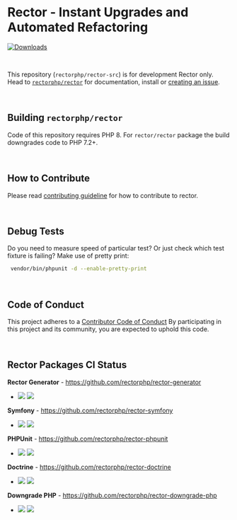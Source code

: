 # Rector - Instant Upgrades and Automated Refactoring

[![Downloads](https://img.shields.io/packagist/dt/rector/rector.svg?style=flat-square)](https://packagist.org/packages/rector/rector)

<br>

This repository (`rectorphp/rector-src`) is for development Rector only.
Head to [`rectorphp/rector`](http://github.com/rectorphp/rector) for documentation, install or [creating an issue](https://github.com/rectorphp/rector/issues/new).

<br>

## Building `rectorphp/rector`

Code of this repository requires PHP 8. For `rector/rector` package the build downgrades code to PHP 7.2+.

<br>

## How to Contribute

Please read [contributing guideline](/CONTRIBUTING.md) for how to contribute to rector.

<br>

## Debug Tests

Do you need to measure speed of particular test? Or just check which test fixture is failing? Make use of pretty print:

```bash
 vendor/bin/phpunit -d --enable-pretty-print
```

<br>

## Code of Conduct

This project adheres to a [Contributor Code of Conduct](/CODE_OF_CONDUCT.md) By participating in this project and its community, you are expected to uphold this code.

<br>

## Rector Packages CI Status

**Rector Generator** - https://github.com/rectorphp/rector-generator

* ![](https://github.com/rectorphp/rector-generator/actions/workflows/tests.yaml/badge.svg)
![](https://github.com/rectorphp/rector-generator/actions/workflows/code_analysis.yaml/badge.svg)

**Symfony** - https://github.com/rectorphp/rector-symfony

* ![](https://github.com/rectorphp/rector-symfony/actions/workflows/tests.yaml/badge.svg)
![](https://github.com/rectorphp/rector-symfony/actions/workflows/code_analysis.yaml/badge.svg)

**PHPUnit** - https://github.com/rectorphp/rector-phpunit

* ![](https://github.com/rectorphp/rector-phpunit/actions/workflows/tests.yaml/badge.svg)
![](https://github.com/rectorphp/rector-phpunit/actions/workflows/code_analysis.yaml/badge.svg)

**Doctrine** - https://github.com/rectorphp/rector-doctrine

* ![](https://github.com/rectorphp/rector-doctrine/actions/workflows/tests.yaml/badge.svg)
![](https://github.com/rectorphp/rector-doctrine/actions/workflows/code_analysis.yaml/badge.svg)

**Downgrade PHP** - https://github.com/rectorphp/rector-downgrade-php

* ![](https://github.com/rectorphp/rector-downgrade-php/actions/workflows/tests.yaml/badge.svg)
![](https://github.com/rectorphp/rector-downgrade-php/actions/workflows/code_analysis.yaml/badge.svg)
